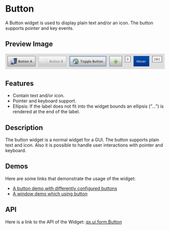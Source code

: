 Button
======

A Button widget is used to display plain text and/or an icon. The button supports pointer and key events.

Preview Image
-------------

![Button widget](button.png)

Features
--------

-   Contain text and/or icon.
-   Pointer and keyboard support.
-   Ellipsis: If the label does not fit into the widget bounds an ellipsis (”...”) is rendered at the end of the label.

Description
-----------

The button widget is a normal widget for a GUI. The button supports plain text and icon. Also it is possible to handle user interactions with pointer and keyboard.

Demos
-----

Here are some links that demonstrate the usage of the widget:

-   [A button demo with differently configured buttons](apps://demobrowser/#widget~Button.html)
-   [A window demo which using button](apps://demobrowser/#widget~Window.html)

API
---

Here is a link to the API of the Widget:
[qx.ui.form.Button](apps://apiviewer/index.html#qx.ui.form.Button)
